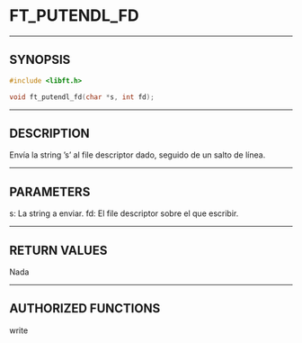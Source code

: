 # FT_PUTENDL_FD

---

## SYNOPSIS

```c
#include <libft.h>

void ft_putendl_fd(char *s, int fd);
```

---

## DESCRIPTION

Envía la string ’s’ al file descriptor dado, seguido de un salto de línea.

---

## PARAMETERS

s: La string a enviar.
fd: El file descriptor sobre el que escribir.

---

## RETURN VALUES

Nada

---

## AUTHORIZED FUNCTIONS

write